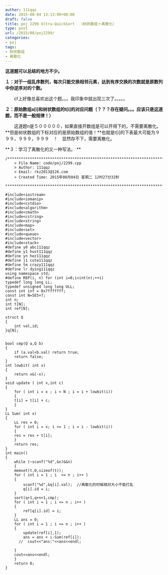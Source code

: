 ```yaml
---
author: 111qqz
date: 2015-08-04 13:13:00+00:00
draft: false
title: poj 2299 Ultra-QuickSort  （树状数组＋离散化）
type: post
url: /2015/08/poj2299/
categories:
- poj
tags:
- 树状数组
- 离散化
---
```


**这道题可以总结的地方不少。**


**１：对于一组乱序数列，每次只能交换相邻元素，达到有序交换的次数就是原数列中你逆序对的个数。**




　　cf上好像总喜欢出这个题。。。我印象中就出现三次了。。。。。




**２：原始数组a[i]和树状数组的t[i]的对应问题（？？？存在疑问。。。应该只是这道题，而不是一般规律！）**





　　这道题n是５０００００，如果直接开数组是可以开得下的，不需要离散化。**但是树状数组的下标对应的是原始数组的值！**也就是t[i]的下表最大可能为９９９，９９９，９９９　！　显然存不下，需要离散化。




**３：学习了离散化的又一种写法。
**









    
    /*************************************************************************
    	> File Name: code/poj/2299.cpp
    	> Author: 111qqz
    	> Email: rkz2013@126.com 
    	> Created Time: 2015年08月04日 星期二 12时27分32秒
     ************************************************************************/
    
    #include<iostream>
    #include<iomanip>
    #include<cstdio>
    #include<algorithm>
    #include<cmath>
    #include<cstring>
    #include<string>
    #include<map>
    #include<set>
    #include<queue>
    #include<vector>
    #include<stack>
    #define y0 abc111qqz
    #define y1 hust111qqz
    #define yn hez111qqz
    #define j1 cute111qqz
    #define tm crazy111qqz
    #define lr dying111qqz
    using namespace std;
    #define REP(i, n) for (int i=0;i<int(n);++i)  
    typedef long long LL;
    typedef unsigned long long ULL;
    const int inf = 0x7fffffff;
    const int N=5E5+7;
    int n;
    int t[N];
    int ref[N];
    
    struct Q
    {
        int val,id;
    }q[N];
    
    
    bool cmp(Q a,Q b)
    {
        if (a.val<b.val) return true;
        return false;
    }
    int lowbit( int x)
    {
        return x&(-x);
    }
    void update ( int x,int c)
    {
        for ( int i = x ; i < N ; i = i + lowbit(i))
        {
    	t[i] = t[i] + c;
        }
    }
    LL Sum( int x)
    {
        LL res = 0;
        for ( int i = x; i >= 1 ; i = i - lowbit(i))
        {
    	res = res + t[i];
        }
        return res;
    }
    int main()
    {
        while (~scanf("%d",&n)&&n)
        {
    	memset(t,0,sizeof(t));
    	for ( int i = 1 ; i  <= n ; i++ )
    	{
    	    scanf("%d",&q[i].val);  //离散化的时候相对大小不能打乱
    	    q[i].id = i;
    	}
    	sort(q+1,q+n+1,cmp);
    	for ( int i = 1 ; i <= n ; i++ )
    	{
    	    ref[q[i].id] = i;
    	}
    	LL ans = 0;
    	for ( int i = 1 ; i <= n ; i++ )
    	{
    	    update(ref[i],1);
    	    ans = ans + i-Sum(ref[i]);  
    	  //  cout<<"ans:"<<ans<<endl;
    	    
    	}
    	cout<<ans<<endl;
        }
    	return 0;
    }
    





